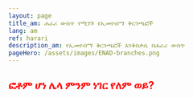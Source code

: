 ```yaml
---
layout: page
title_am: ሐራሪ ውስጥ የሚገኙ የኢመየብማ ቅርንጫፎች
lang: am
ref: harari
description_am: የኢመየብማ ቅርንጫፎች እንቅስቃሴ በሐራሪ ውስጥ
pageHero: /assets/images/ENAD-branches.png
---
```

<aside class="post-aside">
</aside>
<div class="post-content">
	<h2 style="color:red;">ፎቶም ሆነ ሌላ ምንም ነገር የለም ወይ?</h2>
</div>
